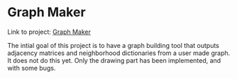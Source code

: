 # Graph Maker

Link to project: [Graph Maker](GraphMaker.html)

The intial goal of this project is to have a graph building tool that outputs adjacency matrices and neighborhood dictionaries from a user made graph. It does not do this yet. Only the drawing part has been implemented, and with some bugs.

